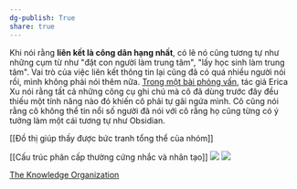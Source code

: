 ```yaml
---
dg-publish: True
share: true
---
```

Khi nói rằng **liên kết là công dân hạng nhất**, có lẽ nó cũng tương tự như những cụm từ như "đặt con người làm trung tâm", "lấy học sinh làm trung tâm". Vai trò của việc liên kết thông tin lại cũng đã có quá nhiều người nói rồi, mình không phải nói thêm nữa. [Trong một bài phỏng vấn](https://nesslabs.com/obsidian-featured-tool), tác giả Erica Xu nói rằng tất cả những công cụ ghi chú mà cô đã dùng trước đây đều thiếu một tính năng nào đó khiến cô phải tự gãi ngứa mình. Cô cũng nói rằng cô không thể tin nổi số người đã nói với cô rằng họ cũng từng có ý tưởng làm một cái tương tự như Obsidian.

[[Đồ thị giúp thấy được bức tranh tổng thể của nhóm]] 

[[Cấu trúc phân cấp thường cứng nhắc và nhân tạo]]
![](https://fibery.io/blog/static/88213e107b66de17b2f51eba1ae34459/573d3/vertical-hierarchy.png) 
![](https://fibery.io/blog/static/09bb5795dd9691396b52ee3de1d05c32/573d3/flat-network.png) 

[The Knowledge Organization](https://fibery.io/blog/the-knowledge-organization/)

